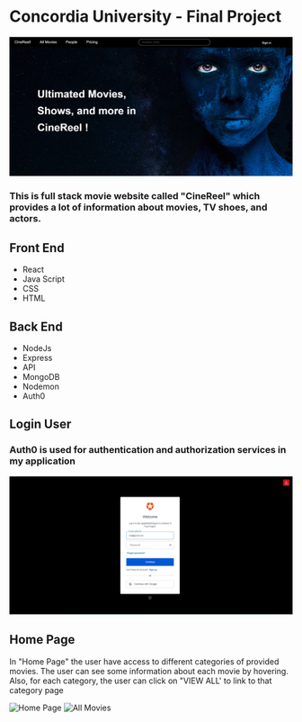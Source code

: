<h1>Concordia University - Final Project</h1>

<img src="client\src\Assets\01.png" alt="HomePage">

<h3>This is full stack movie website called "CineReel" which provides a lot of information about movies, TV shoes, and actors.</h3>

<h2> Front End </h2>

- React
- Java Script
- CSS
- HTML

<h2> Back End </h2>

- NodeJs
- Express
- API
- MongoDB
- Nodemon
- Auth0

<h2>Login User</h2>
<h3> Auth0 is used for authentication and authorization services in my application</h3>
<img src="client\src\Assets\02.png" alt="Auth0">

<h2>Home Page</h2>
 In "Home Page" the user have access to different categories of provided movies. The user can see some information about each movie by hovering. Also, for each category, the user can click on "VIEW ALL' to link to that category page

![Home Page](<client/src/Assets/01 (1).gif>)
![All Movies](client/src/Assets/02.gif)
